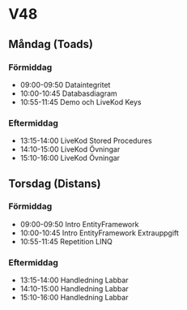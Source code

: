 # V48

## Måndag (Toads)
### Förmiddag
* 09:00-09:50 Dataintegritet
* 10:00-10:45 Databasdiagram
* 10:55-11:45 Demo och LiveKod Keys
### Eftermiddag
* 13:15-14:00 LiveKod Stored Procedures
* 14:10-15:00 LiveKod Övningar
* 15:10-16:00 LiveKod Övningar

## Torsdag (Distans)
### Förmiddag
* 09:00-09:50 Intro EntityFramework
* 10:00-10:45 Intro EntityFramework Extrauppgift
* 10:55-11:45 Repetition LINQ
### Eftermiddag
* 13:15-14:00 Handledning Labbar
* 14:10-15:00 Handledning Labbar
* 15:10-16:00 Handledning Labbar
